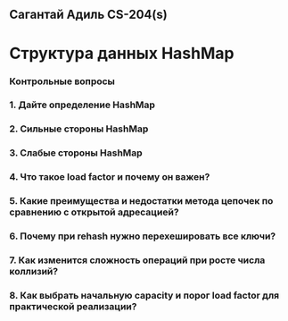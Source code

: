 ## Сагантай Адиль CS-204(s) 
# Структура данных HashMap

### Контрольные вопросы
### 1. Дайте определение HashMap
### 2. Сильные стороны HashMap
### 3. Слабые стороны HashMap
### 4. Что такое load factor и почему он важен?
### 5. Какие преимущества и недостатки метода цепочек по сравнению с открытой адресацией?
### 6. Почему при rehash нужно перехешировать все ключи?
### 7. Как изменится сложность операций при росте числа коллизий?
### 8. Как выбрать начальную capacity и порог load factor для практической реализации?

